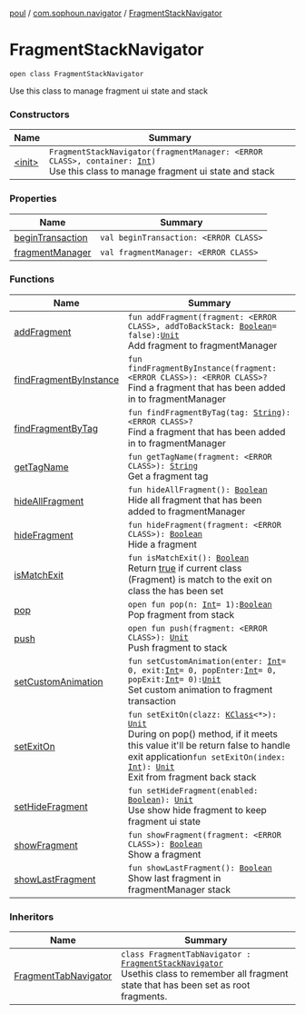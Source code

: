 [poul](../../index.md) / [com.sophoun.navigator](../index.md) / [FragmentStackNavigator](./index.md)

# FragmentStackNavigator

`open class FragmentStackNavigator`

Use this class to manage fragment ui state and stack

### Constructors

| Name | Summary |
|---|---|
| [&lt;init&gt;](-init-.md) | `FragmentStackNavigator(fragmentManager: <ERROR CLASS>, container: `[`Int`](https://kotlinlang.org/api/latest/jvm/stdlib/kotlin/-int/index.html)`)`<br>Use this class to manage fragment ui state and stack |

### Properties

| Name | Summary |
|---|---|
| [beginTransaction](begin-transaction.md) | `val beginTransaction: <ERROR CLASS>` |
| [fragmentManager](fragment-manager.md) | `val fragmentManager: <ERROR CLASS>` |

### Functions

| Name | Summary |
|---|---|
| [addFragment](add-fragment.md) | `fun addFragment(fragment: <ERROR CLASS>, addToBackStack: `[`Boolean`](https://kotlinlang.org/api/latest/jvm/stdlib/kotlin/-boolean/index.html)` = false): `[`Unit`](https://kotlinlang.org/api/latest/jvm/stdlib/kotlin/-unit/index.html)<br>Add fragment to fragmentManager |
| [findFragmentByInstance](find-fragment-by-instance.md) | `fun findFragmentByInstance(fragment: <ERROR CLASS>): <ERROR CLASS>?`<br>Find a fragment that has been added in to fragmentManager |
| [findFragmentByTag](find-fragment-by-tag.md) | `fun findFragmentByTag(tag: `[`String`](https://kotlinlang.org/api/latest/jvm/stdlib/kotlin/-string/index.html)`): <ERROR CLASS>?`<br>Find a fragment that has been added in to fragmentManager |
| [getTagName](get-tag-name.md) | `fun getTagName(fragment: <ERROR CLASS>): `[`String`](https://kotlinlang.org/api/latest/jvm/stdlib/kotlin/-string/index.html)<br>Get a fragment tag |
| [hideAllFragment](hide-all-fragment.md) | `fun hideAllFragment(): `[`Boolean`](https://kotlinlang.org/api/latest/jvm/stdlib/kotlin/-boolean/index.html)<br>Hide all fragment that has been added to fragmentManager |
| [hideFragment](hide-fragment.md) | `fun hideFragment(fragment: <ERROR CLASS>): `[`Boolean`](https://kotlinlang.org/api/latest/jvm/stdlib/kotlin/-boolean/index.html)<br>Hide a fragment |
| [isMatchExit](is-match-exit.md) | `fun isMatchExit(): `[`Boolean`](https://kotlinlang.org/api/latest/jvm/stdlib/kotlin/-boolean/index.html)<br>Return [true](#) if current class (Fragment) is match to the exit on class the has been set |
| [pop](pop.md) | `open fun pop(n: `[`Int`](https://kotlinlang.org/api/latest/jvm/stdlib/kotlin/-int/index.html)` = 1): `[`Boolean`](https://kotlinlang.org/api/latest/jvm/stdlib/kotlin/-boolean/index.html)<br>Pop fragment from stack |
| [push](push.md) | `open fun push(fragment: <ERROR CLASS>): `[`Unit`](https://kotlinlang.org/api/latest/jvm/stdlib/kotlin/-unit/index.html)<br>Push fragment to stack |
| [setCustomAnimation](set-custom-animation.md) | `fun setCustomAnimation(enter: `[`Int`](https://kotlinlang.org/api/latest/jvm/stdlib/kotlin/-int/index.html)` = 0, exit: `[`Int`](https://kotlinlang.org/api/latest/jvm/stdlib/kotlin/-int/index.html)` = 0, popEnter: `[`Int`](https://kotlinlang.org/api/latest/jvm/stdlib/kotlin/-int/index.html)` = 0, popExit: `[`Int`](https://kotlinlang.org/api/latest/jvm/stdlib/kotlin/-int/index.html)` = 0): `[`Unit`](https://kotlinlang.org/api/latest/jvm/stdlib/kotlin/-unit/index.html)<br>Set custom animation to fragment transaction |
| [setExitOn](set-exit-on.md) | `fun setExitOn(clazz: `[`KClass`](https://kotlinlang.org/api/latest/jvm/stdlib/kotlin.reflect/-k-class/index.html)`<*>): `[`Unit`](https://kotlinlang.org/api/latest/jvm/stdlib/kotlin/-unit/index.html)<br>During on pop() method, if it meets this value it'll be return false to handle exit application`fun setExitOn(index: `[`Int`](https://kotlinlang.org/api/latest/jvm/stdlib/kotlin/-int/index.html)`): `[`Unit`](https://kotlinlang.org/api/latest/jvm/stdlib/kotlin/-unit/index.html)<br>Exit from fragment back stack |
| [setHideFragment](set-hide-fragment.md) | `fun setHideFragment(enabled: `[`Boolean`](https://kotlinlang.org/api/latest/jvm/stdlib/kotlin/-boolean/index.html)`): `[`Unit`](https://kotlinlang.org/api/latest/jvm/stdlib/kotlin/-unit/index.html)<br>Use show hide fragment to keep fragment ui state |
| [showFragment](show-fragment.md) | `fun showFragment(fragment: <ERROR CLASS>): `[`Boolean`](https://kotlinlang.org/api/latest/jvm/stdlib/kotlin/-boolean/index.html)<br>Show a fragment |
| [showLastFragment](show-last-fragment.md) | `fun showLastFragment(): `[`Boolean`](https://kotlinlang.org/api/latest/jvm/stdlib/kotlin/-boolean/index.html)<br>Show last fragment in fragmentManager stack |

### Inheritors

| Name | Summary |
|---|---|
| [FragmentTabNavigator](../-fragment-tab-navigator/index.md) | `class FragmentTabNavigator : `[`FragmentStackNavigator`](./index.md)<br>Use​this class to remember all fragment state that has been set as root fragments. |
